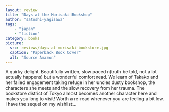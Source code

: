 ```yaml
---
layout: review
title: "Days at the Morisaki Bookshop"
author: "satoshi-yagisawa"
tags:
    - "japan"
    - "fiction"
category: books
picture:
  src: reviews/days-at-morisaki-bookstore.jpg
  caption: "Paperback Book Cover"
  alt: "Source Amazon"
---
```


A quirky delight. Beautifully written, slow paced n(truth be told, not a lot actually happens) but a wonderful comfort read. We learn of Takako and her failed engagement taking refuge
in her uncles dusty bookshop, the characters she meets and the slow recovery from her trauma. The bookstore district of Tokyo almost becomes another character here and makes you
long to visit! Worth a re-read whenever you are feeling a bit low. I have the sequel on my wishlist...